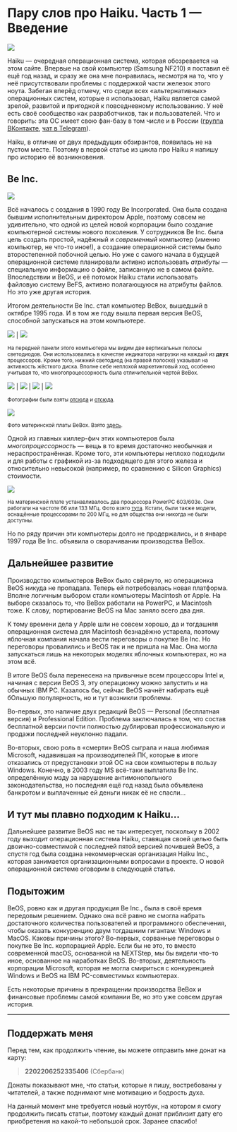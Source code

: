 # Пару слов про Haiku. Часть 1 — Введение

![](../pic/logo.svg)

Haiku — очередная операционная система, которая обозревается на этом сайте. Впервые на свой компьютер (Samsung NF210) я поставил её ещё год назад, и сразу же она мне понравилась, несмотря на то, что у неё присутствовали проблемы с поддержкой части железок этого ноута. Забегая вперёд отмечу, что среди всех «альтернативных» операционных систем, которые я использовал, Haiku является самой зрелой, развитой и пригодной к повседневному использованию. У неё есть своё сообщество как разработчиков, так и пользователей. Что и говорить: эта ОС имеет свою фан-базу в том числе и в России ([группа ВКонтакте](https://vk.com/haiku_os), [чат в Telegram](https://t.me/Haiku_RUS)).

Haiku, в отличие от двух предыдущих обзирантов, появилась не на пустом месте. Поэтому в первой статье из цикла про Haiku я напишу про историю её возникновения.

<!--
- Что такое BeOS;
- Поиск себя: BeBox, PowerPC, Intel
- Причины провала BeOS
- И тут мы плавно подходим к Haiku...
-->

## Be Inc.

![](pic/be.png)

Всё началось с создания в 1990 году Be Incorporated. Она была создана бывшим исполнительным директором Apple, поэтому совсем не удивительно, что одной из целей новой корпорации было создание компьютерной системы нового поколения. У сотрудников Be Inc. была цель создать простой, надёжный и *современный* компьютер (именно компьютер, не что-то иное!), а создание операционной системы было второстепенной побочной целью. Но уже с самого начала в будущей операционной системе планировали активно использовать *атрибуты* — специальную информацию о файле, записанную не в самом файле. Впоследствии и BeOS, и её потомок Haiku стали использовать файловую систему BeFS, активно полагающуюся на атрибуты файлов. Но это уже другая история.

Итогом деятельности Be Inc. стал компьютер BeBox, вышедший в октябре 1995 года. И в том же году вышла первая версия BeOS, способной запускаться на этом компьютере.

![](pic/BeBox.jpg) | ![](pic/BeBox1.jpg)

<small>На передней панели этого компьютера мы видим две вертикальных полосы светодиодов. Они использовались в качестве индикатора нагрузки на каждый из <b>двух</b> процессоров. Кроме того, нижний светодиод (на правой полоске) указывал на активность жёсткого диска. Вполне себе неплохой маркетинговый ход, особенно учитывая то, что многопроцессорность была отличительной чертой BeBox.</small>

![](pic/bebox_full.jpg) | ![](pic/BeBox2.jpg) | ![](pic/BeBox3.jpg) | ![](pic/lastbebox.jpg)

<small>Фотографии были взяты <a href="http://www.josephpalmer.com/BeBox/BeBox.shtml">отсюда</a> и <a href="https://web.archive.org/web/20071012170227/http://bebox.nu/images.php?s=images/ppcbebox">отсюда</a>.</small>

![](pic/BeCPUsBoard.gif)

<small>Фото материнской платы BeBox. Взято <a href="https://web.archive.org/web/20071017122956/http://www.bebox.nu/tech.php?s=tech/mainprocboard">здесь</a>.</small>

Одной из главных киллер-фич этих компьютеров была *многопроцессорность* — вещь в то время достаточно необычная и нераспространённая. Кроме того, эти компьютеры неплохо подходили и для работы с графикой из-за подходящего для этого железа и относительно невысокой (например, по сравнению с Silicon Graphics) стоимости.

![](pic/processors.gif)

<small>На материнской плате устанавливалось два процессора PowerPC 603/603e. Они работали на частоте 66 или 133 МГц. Фото взято <a href="https://web.archive.org/web/20071017123259/http://www.bebox.nu/tech.php?s=tech/processors">тута</a>. Кстати, были также модели, оснащённые процессорами по 200 МГц, но для общества они никогда не были доступны.</small>

Но по ряду причин эти компьютеры долго не продержались, и в январе 1997 года Be Inc. объявила о сворачивании производства BeBox.

## Дальнейшее развитие

Производство компьютеров BeBox было свёрнуто, но операционка BeOS никуда не пропадала. Теперь ей потребовалась новая платформа. Вполне логичным выбором стали компьютеры Macintosh от Apple. На выборе сказалось то, что BeBox работали на PowerPC, и Macintosh тоже. К слову, портирование BeOS на Mac заняло всего два дня.

К тому времени дела у Apple шли не совсем хорошо, да и тогдашняя операционная система для Macintosh безнадёжно устарела, поэтому яблочная компания начала вести переговоры о покупке Be Inc. Но переговоры провалились и BeOS так и не пришла на Mac. Она могла запускаться лишь на некоторых моделях яблочных компьютерах, но на этом всё.

В итоге BeOS была перенесена на привычные всем процессоры Intel и, начиная с версии BeOS 3, эту операционку можно запустить и на обычных IBM PC. Казалось бы, сейчас BeOS начнёт набирать ещё бОльшую популярность, но и тут возникли проблемы.

Во-первых, это наличие двух редакций BeOS — Personal (бесплатная версия) и Professional Edition. Проблема заключалась в том, что состав бесплатной версии почти полностью дублировал профессиональную и продажи последней неуклонно падали.

Во-вторых, свою роль в «смерти» BeOS сыграла и наша любимая Microsoft, надавившая на производителей ПК, которые в итоге отказались от предустановки этой ОС на свои компьютеры в пользу Windows. Конечно, в 2003 году MS всё-таки выплатила Be Inc. определённую мзду за нарушение антимонопольного законодательства, но последняя ещё год назад была объявлена банкротом и выплаченные ей деньги никак её не спасли...

## И тут мы плавно подходим к Haiku...

Дальнейшее развитие BeOS нас не так интересует, поскольку в 2002 году выходит операционная система Haiku, ставящая своей целью быть двоично-совместимой с последней пятой версией почившей BeOS, а спустя год была создана некоммерческая организация Haiku Inc., которая занимается организационными вопросами в проекте. О новой операционной системе оговорим в следующей статье.

## Подытожим

BeOS, ровно как и другая продукция Be Inc., была в своё время передовым решением. Однако она всё равно не смогла набрать достаточного количества пользователей и программного обеспечения, чтобы оказать конкуренцию двум тогдашним гигантам: Windows и MacOS. Каковы причины этого? Во-первых, сорванные переговоры о покупке Be Inc. корпорацией Apple. Если бы не это, то вместо современной macOS, основанной на NEXTStep, мы бы видели что-то иное, основанное на наработках BeOS. Во-вторых, деятельность корпорации Microsoft, которая не могла смириться с конкуренцией Windows и BeOS на IBM PC-совместимых компьютерах.

Есть некоторые причины в прекращении производства BeBox и финансовые проблемы самой компании Be, но это уже совсем другая история.

---

## Поддержать меня

Перед тем, как продолжить чтение, вы можете отправить мне донат на карту:

> **2202206252335406** (Сбербанк)

Донаты показывают мне, что статьи, которые я пишу, востребованы у читателей, а также поднимают мне мотивацию и бодрость духа.

На данный момент мне требуется новый ноутбук, на котором я смогу продолжить писать статьи, поэтому каждый донат приблизит дату его приобретения на какой-то небольшой срок. Заранее спасибо!
